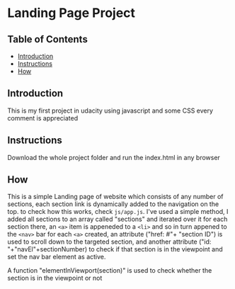 # Landing Page Project

## Table of Contents

* [Introduction](#Introduction)
* [Instructions](#instructions)
* [How](#How)


## Introduction

This is my first project in udacity using javascript and some CSS every comment is appreciated


## Instructions

Download the whole project folder and run the index.html in any browser

## How

This is a simple Landing page of website which consists of any number of sections, each section link is dynamically added to the navigation on the top.
to check how this works, check `js/app.js`.
I've used a simple method, I added all sections to an array called "sections" and iterated over it
for each section there, an `<a>` item is appeneded to a `<li>` and so in turn appened to the `<nav>` bar
for each `<a>` created, an attribute ("href: #"+ "section ID") is used to scroll down to the targeted section, and another attribute 
("id: "+"navEl"+sectionNumber) to check if that section is in the viewpoint and set the nav bar element as active.

A function "elementInViewport(section)" is used to check whether the section is in the viewpoint or not

